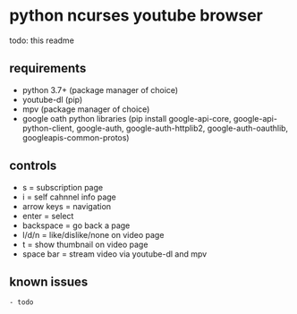 # python ncurses youtube browser

todo: this readme

## requirements
  - python 3.7+ (package manager of choice)
  - youtube-dl (pip)
  - mpv (package manager of choice)
  - google oath python libraries (pip install google-api-core, google-api-python-client, google-auth, google-auth-httplib2, google-auth-oauthlib, googleapis-common-protos)

## controls
  - s = subscription page
  - i = self cahnnel info page
  - arrow keys = navigation
  - enter = select
  - backspace = go back a page
  - l/d/n = like/dislike/none on video page
  - t = show thumbnail on video page
  - space bar = stream video via youtube-dl and mpv
  
  ## known issues
    - todo
